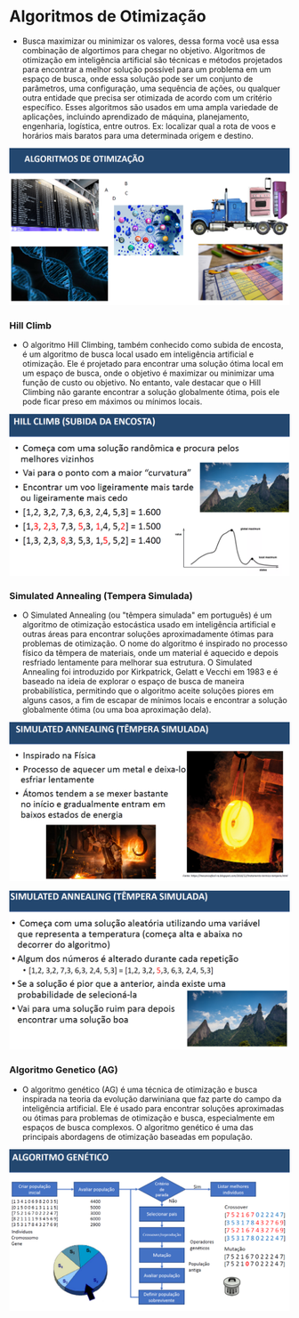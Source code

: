 # Algoritmos de Otimização
* Busca maximizar ou minimizar os valores, dessa forma você usa essa combinação de algortimos para chegar no objetivo. Algoritmos de otimização em inteligência artificial são técnicas e métodos projetados para encontrar a melhor solução possível para um problema em um espaço de busca, onde essa solução pode ser um conjunto de parâmetros, uma configuração, uma sequência de ações, ou qualquer outra entidade que precisa ser otimizada de acordo com um critério específico. Esses algoritmos são usados em uma ampla variedade de aplicações, incluindo aprendizado de máquina, planejamento, engenharia, logística, entre outros. Ex: localizar qual a rota de voos e horários mais baratos para uma determinada origem e destino.  

![()](../../imagens/algoritmos_de_otimizacao.PNG)

### Hill Climb
* O algoritmo Hill Climbing, também conhecido como subida de encosta, é um algoritmo de busca local usado em inteligência artificial e otimização. Ele é projetado para encontrar uma solução ótima local em um espaço de busca, onde o objetivo é maximizar ou minimizar uma função de custo ou objetivo. No entanto, vale destacar que o Hill Climbing não garante encontrar a solução globalmente ótima, pois ele pode ficar preso em máximos ou mínimos locais.

![()](../../imagens/hill_climb.PNG)

### Simulated Annealing (Tempera Simulada)
* O Simulated Annealing (ou "têmpera simulada" em português) é um algoritmo de otimização estocástica usado em inteligência artificial e outras áreas para encontrar soluções aproximadamente ótimas para problemas de otimização. O nome do algoritmo é inspirado no processo físico da têmpera de materiais, onde um material é aquecido e depois resfriado lentamente para melhorar sua estrutura. O Simulated Annealing foi introduzido por Kirkpatrick, Gelatt e Vecchi em 1983 e é baseado na ideia de explorar o espaço de busca de maneira probabilística, permitindo que o algoritmo aceite soluções piores em alguns casos, a fim de escapar de mínimos locais e encontrar a solução globalmente ótima (ou uma boa aproximação dela).

![()](../../imagens/simulated_annealing.PNG)

![()](../../imagens/simulated_annealing2.PNG)

### Algoritmo Genetico (AG)
* O algoritmo genético (AG) é uma técnica de otimização e busca inspirada na teoria da evolução darwiniana que faz parte do campo da inteligência artificial. Ele é usado para encontrar soluções aproximadas ou ótimas para problemas de otimização e busca, especialmente em espaços de busca complexos. O algoritmo genético é uma das principais abordagens de otimização baseadas em população.

![()](../../imagens/algoritmo_genetico.PNG)